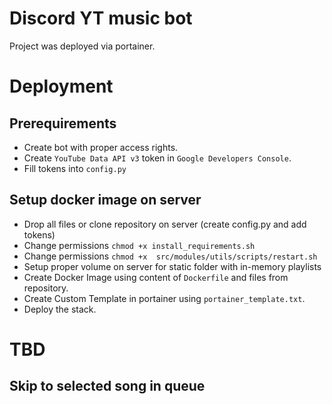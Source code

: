 # Discord YT music bot
Project was deployed via portainer.

# Deployment
## Prerequirements

* Create bot with proper access rights.
* Create `YouTube Data API v3` token in `Google Developers Console`.
* Fill tokens into `config.py`

## Setup docker image on server
* Drop all files or clone repository on server (create config.py and add tokens)
* Change permissions `chmod +x install_requirements.sh`
* Change permissions `chmod +x  src/modules/utils/scripts/restart.sh`
* Setup proper volume on server for static folder with in-memory playlists
* Create Docker Image using content of `Dockerfile` and files from repository.
* Create Custom Template in portainer using `portainer_template.txt`.
* Deploy the stack.

# TBD
## Skip to selected song in queue
